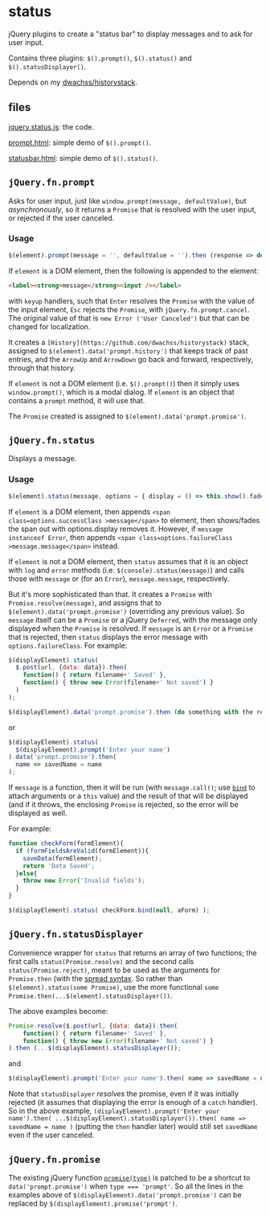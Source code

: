 # status
jQuery plugins to create a "status bar" to display messages and to ask for user input.

Contains three plugins: `$().prompt()`, `$().status()` and `$().statusDisplayer()`.

Depends on my [dwachss/historystack](https://github.com/dwachss/historystack).

## files

[jquery.status.js](https://github.com/dwachss/status/blob/master/jquery.status.js): the code.

[prompt.html](http://dwachss.github.io/status/prompt.html): simple demo of `$().prompt()`.

[statusbar.html](http://dwachss.github.io/status/statusbar.html): simple demo of `$().status()`.


## `jQuery.fn.prompt`

Asks for user input, just like `window.prompt(message, defaultValue)`, but *asynchronously*, so it returns a `Promise` that is resolved with the user input, or rejected if the user canceled.

### Usage

````js
$(element).prompt(message = '', defaultValue = '').then (response => do something).catch (cancelError => do something else);
````

If `element` is a DOM element, then the following is appended to the element:

````html
<label><strong>message</strong><input /></label>
````

with `keyup` handlers, such that `Enter` resolves the `Promise` with the value of the input element, `Esc` rejects the `Promise`, with `jQuery.fn.prompt.cancel`. The original value of that is `new Error ('User Canceled')` but that can be changed for localization.

It creates a `[History](https://github.com/dwachss/historystack)` stack, assigned to `$(element).data('prompt.history')` that keeps track of past entries, and the `ArrowUp` and `ArrowDown` go back and forward, respectively, through that history.

If `element` is not a DOM element (i.e. `$().prompt()`) then it simply uses `window.prompt()`, which is a modal dialog. If `element` is an object that contains a `prompt` method, it will use that.

The `Promise` created is assigned to `$(element).data('prompt.promise')`.

## `jQuery.fn.status`

Displays a message. 

### Usage

````js
$(element).status(message, options = { display = () => this.show().fadeOut(5000) , successClass = 'success', failureClass = 'failure' } = {} );
````

If `element` is a DOM element, then appends `<span class=options.successClass >message</span>` to element, then shows/fades the span out with options.display removes it. However, if `message instanceof Error`, then appends `<span class=options.failureClass >message.message</span>` instead.

If `element` is not a DOM element, then `status` assumes that it is an object with `log` and `error` methods (i.e. `$(console).status(message)`) and calls those with `message` or (for an `Error`), `message.message`, respectively.

But it's more sophisticated than that. It creates a `Promise` with `Promise.resolve(message)`, and assigns that to `$(element).data('prompt.promise')` (overriding any previous value). So `message` itself can be a `Promise` or a jQuery `Deferred`, with the message only displayed when the `Promise` is resolved. If `message` is an `Error` or a `Promise` that is rejected, then `status` displays the error message with `options.failureClass`. For example:

````js
$(displayElement).status(
  $.post(url, {data: data}).then(
    function() { return filename+' Saved' },
    function() { throw new Error(filename+' Not saved') }
  )
);

$(displayElement).data('prompt.promise').then (do something with the resolved value of the $.post);
````
or

````js
$(displayElement).status(
  $(displayElement).prompt('Enter your name')
).data('prompt.promise').then(
  name => savedName = name
);
````

If `message` is a function, then it will be run (with `message.call()`; use [`bind`](https://developer.mozilla.org/en-US/docs/Web/JavaScript/Reference/Global_objects/Function/bind) to attach arguments or a `this` value) and the result of that will be displayed (and if it throws, the enclosing `Promise` is rejected, so the error will be displayed as well.

For example:

````js
function checkForm(formElement){
  if (formFieldsAreValid(formElement)){
    saveData(formElement);
    return 'Data Saved';
  }else{
    throw new Error('Invalid fields');
  }
}

$(displayElement).status( checkForm.bind(null, aForm) );
````

## `jQuery.fn.statusDisplayer`

Convenience wrapper for `status` that returns an array of two functions; the first calls `status(Promise.resolve)` and the second calls `status(Promise.reject)`, meant to be used as the arguments for `Promise.then` (with the [spread syntax](https://developer.mozilla.org/en-US/docs/Web/JavaScript/Reference/Operators/Spread_syntax). So rather than `$(element).status(some Promise)`, use the more functional `some Promise.then(...$(element).statusDisplayer())`.

The above examples become:
````js
Promise.resolve($.post(url, {data: data}).then(
    function() { return filename+' Saved' },
    function() { throw new Error(filename+' Not saved') }
).then (...$(displayElement).statusDisplayer());
````
and

````js
$(displayElement).prompt('Enter your name').then( name => savedName = name ).then( ...$(displayElement).statusDisplayer())
````

Note that `statusDisplayer` *resolves* the promise, even if it was initially rejected (it assumes that displaying the error is enough of a `catch` handler). So in the above example, `(displayElement).prompt('Enter your name').then( ...$(displayElement).statusDisplayer()).then( name => savedName = name )` (putting the `then` handler later) would still set `savedName` even if the user canceled.

## `jQuery.fn.promise`

The existing jQuery function [`promise(type)`](https://api.jquery.com/promise/) is patched to be a shortcut to `data('prompt.promise')` when `type === 'prompt'`. So all the lines in the examples above of `$(displayElement).data('prompt.promise')` can be replaced by `$(displayElement).promise('prompt')`.

